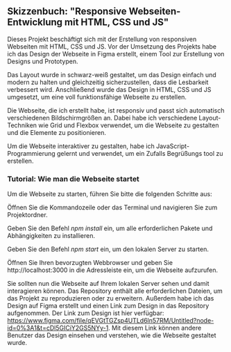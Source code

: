 ## Skizzenbuch: "Responsive Webseiten-Entwicklung mit HTML, CSS und JS"
Dieses Projekt beschäftigt sich mit der Erstellung von responsiven Webseiten mit HTML, CSS und JS. Vor der Umsetzung des Projekts habe ich das Design der Webseite in Figma erstellt, einem Tool zur Erstellung von Designs und Prototypen.

Das Layout wurde in schwarz-weiß gestaltet, um das Design einfach und modern zu halten und gleichzeitig sicherzustellen, dass die Lesbarkeit verbessert wird. Anschließend wurde das Design in HTML, CSS und JS umgesetzt, um eine voll funktionsfähige Webseite zu erstellen.

Die Webseite, die ich erstellt habe, ist responsiv und passt sich automatisch verschiedenen Bildschirmgrößen an. Dabei habe ich verschiedene Layout-Techniken wie Grid und Flexbox verwendet, um die Webseite zu gestalten und die Elemente zu positionieren.

Um die Webseite interaktiver zu gestalten, habe ich JavaScript-Programmierung gelernt und verwendet, um ein Zufalls Begrüßungs tool zu erstellen.

### Tutorial: Wie man die Webseite startet
Um die Webseite zu starten, führen Sie bitte die folgenden Schritte aus:

Öffnen Sie die Kommandozeile oder das Terminal und navigieren Sie zum Projektordner.

Geben Sie den Befehl _npm install_ ein, um alle erforderlichen Pakete und Abhängigkeiten zu installieren.

Geben Sie den Befehl _npm start_ ein, um den lokalen Server zu starten.

Öffnen Sie Ihren bevorzugten Webbrowser und geben Sie http://localhost:3000 in die Adressleiste ein, um die Webseite aufzurufen.

Sie sollten nun die Webseite auf Ihrem lokalen Server sehen und damit interagieren können. Das Repository enthält alle erforderlichen Dateien, um das Projekt zu reproduzieren oder zu erweitern. Außerdem habe ich das Design auf Figma erstellt und einen Link zum Design in das Repository aufgenommen. Der Link zum Design ist hier verfügbar: https://www.figma.com/file/qEVGtTGZsp4UTLd6ln57RM/Untitled?node-id=0%3A1&t=cDl5GICiY2GS5NYy-1. Mit diesem Link können andere Benutzer das Design einsehen und verstehen, wie die Webseite gestaltet wurde.







